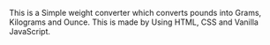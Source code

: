 This is a Simple weight converter which converts pounds into Grams, Kilograms and Ounce.
This is made by Using HTML, CSS and Vanilla JavaScript.
